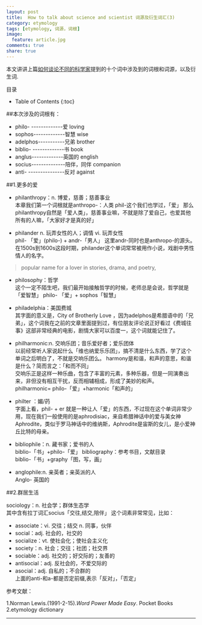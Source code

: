 ```yaml
---
layout: post
title:  How to talk about science and scientist 词源及衍生词汇(3)
category: etymology
tags: [etymology, 词源，词根]
image:
  feature: article.jpg
comments: true
share: true
---
```


本文讲讲上篇[如何谈论不同的科学家](http://dg.youdao.com/index.php?app=group&ac=topic&id=639)提到的十个词中涉及到的词根和词源，以及衍生词.

目录

* Table of Contents
{:toc}

##本次涉及的词根有：

* philo- -------------爱 loving
* sophos-------------智慧 wise
* adelphos-----------兄弟 brother
* biblio- -------------书 book
* anglus-------------英国的 english
* socius--------------陪伴，同伴 companion
* anti- ---------------反对 against


##1.更多的爱

- philanthropy：n. 博爱，慈善；慈善事业  
本章我们第一个词根就是anthropo-：人类
phil-这个我们也学过，「爱」
那么philanthropy自然是「爱人类」，慈善事业嘛，不就是除了爱自己，也爱其他所有的人嘛，「大家好才是真的好」

- philander n. 玩弄女性的人；调情 vi. 玩弄女性  
phil- 「爱」(philo-) + andr-「男人」
这里andr-同时也是anthropo-的源头。
在1500s到1600s这段时期，philander这个单词常常被用作小说，戏剧中男性情人的名字。
>popular name for a lover in stories, drama, and poetry,


- philosophy：哲学  
这个一定不陌生吧，我们最开始接触哲学的时候，老师总是会说，哲学就是「爱智慧」
philo- 「爱」+ sophos「智慧」


- philadelphia：美国费城  
其字面的意义是，City of Brotherly Love ，因为adelphos是希腊语中的「兄弟」，这个词我在之前的文章里面提到过，有位朋友评论说正好看过《费城往事》这部非常经典的电影，剧情大家可以百度一，这个词就能记住了。


- philharmonic:n. 交响乐团；音乐爱好者；爱乐团体  
以前经常听人家说起什么「维也纳爱乐乐团」，搞不清是什么东西，学了这个单词之后明白了，不就是交响乐团么。
harmony是和谐，和声的意思，和谐是什么？简而言之：「和而不同」    
交响乐正是这样一种乐曲，包含了丰富的元素，多种乐器，但是一同演奏出来，非但没有相互干扰，反而相辅相成，形成了美妙的和声。  
philharmonic= philo-「爱」+harmonic「和声的」

- philter ：媚\/药  
字面上看，phil- + er 就是一种让人「爱」的东西，不过现在这个单词非常少用，现在我们一般使用的是aphrodisiac，来自希腊神话中的爱与美女神Aphrodite，类似于罗马神话中的维纳斯，Aphrodite是宙斯的女儿，是小爱神丘比特的母亲。


- bibliophile：n. 藏书家；爱书的人  
biblio-「书」+philo-「爱」
bibliography：参考书目，文献目录  
biblio-「书」+graphy「图，写，画」


- anglophile:n. 亲英者；亲英派的人  
Anglo- 英国的

##2.群居生活

sociology：n. 社会学；群体生态学    
其中含有拉丁词汇socius「交往,结交,陪伴」
这个词素非常常见，比如：    
- associate：vi. 交往；结交 n. 同事，伙伴  
- social：adj. 社会的，社交的  
- socialize：vt. 使社会化；使社会主义化  
- society：n. 社会；交往；社团；社交界  
- sociable：adj. 社交的；好交际的；友善的  
- antisocial：adj. 反社会的，不爱交际的  
- asocial：adj. 自私的；不合群的  
上面的anti-和a-都是否定前缀,表示「反对」，「否定」

参考文献：  

1.Norman Lewis.(1991-2-15).*Word Power Made Easy*. Pocket Books  
2.etymology dictionary    

****************************************


